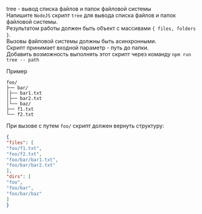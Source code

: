 tree - вывод списка файлов и папок файловой системы   
Напишите `NodeJS` скрипт `tree` для вывода списка файлов и папок файловой системы.   
Результатом работы должен быть объект с массивами `{ files, folders }`.   
Вызовы файловой системы должны быть асинхронными.   
Скрипт принимает входной параметр - путь до папки.   
Добавить возможность выполнять этот скрипт через команду `npm run tree -- path`  
   
Пример   
   
```
foo/
├── bar/
│├── bar1.txt
│├── bar2.txt
│└── baz/
├── f1.txt
└── f2.txt
```
   
При вызове с путем `foo/` скрипт должен вернуть структуру:   
   
```json
{
"files": [
"foo/f1.txt",
"foo/f2.txt",
"foo/bar/bar1.txt",
"foo/bar/bar2.txt"
],
"dirs": [
"foo",
"foo/bar",
"foo/bar/baz"
]
}
```